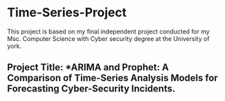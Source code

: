 # Time-Series-Project
This project is based on my final independent project conducted for my Msc. Computer Science with Cyber security degree at the University of york.

## Project Title: *ARIMA and Prophet: A Comparison of Time-Series Analysis Models for Forecasting Cyber-Security Incidents.
